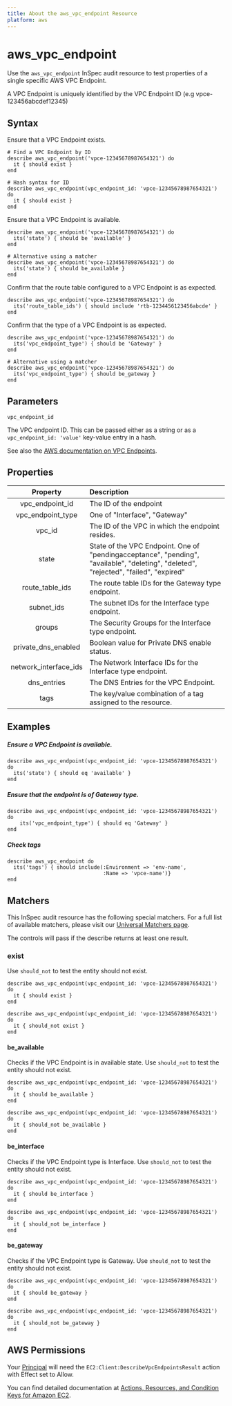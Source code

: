 ```yaml
---
title: About the aws_vpc_endpoint Resource
platform: aws
---
```


# aws\_vpc\_endpoint

Use the `aws_vpc_endpoint` InSpec audit resource to test properties of a single specific AWS VPC Endpoint. 

A VPC Endpoint is uniquely identified by the VPC Endpoint ID (e.g vpce-123456abcdef12345)

## Syntax

Ensure that a VPC Endpoint exists.

    # Find a VPC Endpoint by ID
    describe aws_vpc_endpoint('vpce-12345678987654321') do
      it { should exist }
    end
    
    # Hash syntax for ID
    describe aws_vpc_endpoint(vpc_endpoint_id: 'vpce-12345678987654321') do
      it { should exist }
    end

Ensure that a VPC Endpoint is available.

    describe aws_vpc_endpoint('vpce-12345678987654321') do
      its('state') { should be 'available' }
    end

    # Alternative using a matcher
    describe aws_vpc_endpoint('vpce-12345678987654321') do
      its('state') { should be_available }
    end

Confirm that the route table configured to a VPC Endpoint is as expected.

    describe aws_vpc_endpoint('vpce-12345678987654321') do
      its('route_table_ids') { should include 'rtb-1234456123456abcde' }
    end

Confirm that the type of a VPC Endpoint is as expected.

    describe aws_vpc_endpoint('vpce-12345678987654321') do
      its('vpc_endpoint_type') { should be 'Gateway' }
    end

    # Alternative using a matcher
    describe aws_vpc_endpoint('vpce-12345678987654321') do
      its('vpc_endpoint_type') { should be_gateway }
    end

## Parameters

`vpc_endpoint_id`

The VPC endpoint ID.
This can be passed either as a string or as a `vpc_endpoint_id: 'value'` key-value entry in a hash.

See also the [AWS documentation on VPC Endpoints](https://docs.aws.amazon.com/vpc/latest/userguide/vpc-endpoints.html).

## Properties

| Property | Description |
| :---: | :--- |
|vpc_endpoint_id       | The ID of the endpoint |
|vpc_endpoint_type | One of "Interface", "Gateway" |
|vpc_id           | The ID of the VPC in which the endpoint resides. |
|state | State of the VPC Endpoint. One of "pendingacceptance", "pending", "available", "deleting", "deleted", "rejected", "failed", "expired" |
|route_table_ids | The route table IDs for the Gateway type endpoint. |
|subnet_ids | The subnet IDs for the Interface type endpoint. |
|groups | The Security Groups for the Interface type endpoint. |
| private_dns_enabled   | Boolean value for Private DNS enable status.                 |
|network_interface_ids            | The Network Interface IDs for the Interface type endpoint. |
|dns_entries | The DNS Entries for the VPC Endpoint. |
|tags | The key/value combination of a tag assigned to the resource. |

## Examples

##### Ensure a VPC Endpoint is available.
    describe aws_vpc_endpoint(vpc_endpoint_id: 'vpce-12345678987654321') do
      its('state') { should eq 'available' }
    end

##### Ensure that the endpoint is of Gateway type.
    describe aws_vpc_endpoint(vpc_endpoint_id: 'vpce-12345678987654321') do
        its('vpc_endpoint_type') { should eq 'Gateway' }
    end

##### Check tags    
    describe aws_vpc_endpoint do
      its('tags') { should include(:Environment => 'env-name',
                                   :Name => 'vpce-name')}
    end

## Matchers

This InSpec audit resource has the following special matchers. For a full list of available matchers, please visit our [Universal Matchers page](https://www.inspec.io/docs/reference/matchers/).

The controls will pass if the describe returns at least one result.

### exist

Use `should_not` to test the entity should not exist.

    describe aws_vpc_endpoint(vpc_endpoint_id: 'vpce-12345678987654321') do
      it { should exist }
    end
      
    describe aws_vpc_endpoint(vpc_endpoint_id: 'vpce-12345678987654321') do
      it { should_not exist }
    end

#### be_available

Checks if the VPC Endpoint is in available state.
Use `should_not` to test the entity should not exist.

    describe aws_vpc_endpoint(vpc_endpoint_id: 'vpce-12345678987654321') do
      it { should be_available }
    end
      
    describe aws_vpc_endpoint(vpc_endpoint_id: 'vpce-12345678987654321') do
      it { should_not be_available }
    end

#### be_interface

Checks if the VPC Endpoint type is Interface.
Use `should_not` to test the entity should not exist.

    describe aws_vpc_endpoint(vpc_endpoint_id: 'vpce-12345678987654321') do
      it { should be_interface }
    end
      
    describe aws_vpc_endpoint(vpc_endpoint_id: 'vpce-12345678987654321') do
      it { should_not be_interface }
    end

#### be_gateway

Checks if the VPC Endpoint type is Gateway.
Use `should_not` to test the entity should not exist.

    describe aws_vpc_endpoint(vpc_endpoint_id: 'vpce-12345678987654321') do
      it { should be_gateway }
    end
      
    describe aws_vpc_endpoint(vpc_endpoint_id: 'vpce-12345678987654321') do
      it { should_not be_gateway }
    end

## AWS Permissions

Your [Principal](https://docs.aws.amazon.com/IAM/latest/UserGuide/intro-structure.html#intro-structure-principal) will need the `EC2:Client:DescribeVpcEndpointsResult` action with Effect set to Allow.

You can find detailed documentation at [Actions, Resources, and Condition Keys for Amazon EC2](https://docs.aws.amazon.com/IAM/latest/UserGuide/list_amazonec2.html).
